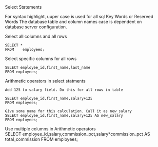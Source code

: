 Select Statements

For syntax highlight, uuper case is used for all sql Key Words or Reserved Words
The database table and column names case is dependent on database server configuration.

Select all columns and all rows

	SELECT *
	FROM	employees;


Select specific columns for all rows

	SELECT employee_id,first_name,last_name
	FROM employees;


Arithmetic operators in select statments
	
	Add 125 to salary field. Do this for all rows in table
	
	SELECT employee_id,first_name,salary+125
	FROM employees;

	Give some name for this calculation. Call it as new_salary
	SELECT employee_id,first_name,salary+125 AS new_salary
	FROM employees;
	
Use multiple columns in Arithmetic operators	
	SELECT employee_id,salary,commission_pct,salary*commission_pct AS total_commission
	FROM employees;



